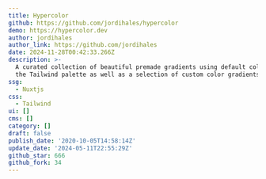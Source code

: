 ```yaml
---
title: Hypercolor
github: https://github.com/jordihales/hypercolor
demo: https://hypercolor.dev
author: jordihales
author_link: https://github.com/jordihales
date: 2024-11-28T00:42:33.266Z
description: >-
  A curated collection of beautiful premade gradients using default colors from
  the Tailwind palette as well as a selection of custom color gradients.
ssg:
  - Nuxtjs
css:
  - Tailwind
ui: []
cms: []
category: []
draft: false
publish_date: '2020-10-05T14:58:14Z'
update_date: '2024-05-11T22:55:29Z'
github_star: 666
github_fork: 34
---
```

